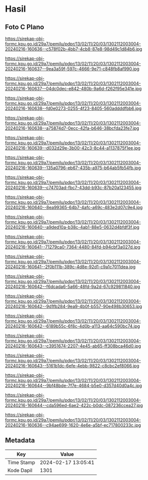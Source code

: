 # Hasil

## Foto C Plano

https://sirekap-obj-formc.kpu.go.id/29a7/pemilu/pdpr/13/02/11/20/03/1302112003004-20240216-160636--c578f02b-4bb7-4cb8-87e8-98d49c1d84b6.jpg

https://sirekap-obj-formc.kpu.go.id/29a7/pemilu/pdpr/13/02/11/20/03/1302112003004-20240216-160637--9ea3a59f-597c-4666-9e71-c848fb8af990.jpg

https://sirekap-obj-formc.kpu.go.id/29a7/pemilu/pdpr/13/02/11/20/03/1302112003004-20240216-160637--04dc0dec-e842-480b-9a6d-f262f95e341e.jpg

https://sirekap-obj-formc.kpu.go.id/29a7/pemilu/pdpr/13/02/11/20/03/1302112003004-20240216-160638--fd0e0273-0255-4f23-8405-560addddfbb6.jpg

https://sirekap-obj-formc.kpu.go.id/29a7/pemilu/pdpr/13/02/11/20/03/1302112003004-20240216-160638--a75874d7-0ecc-42fa-b646-38bcfda23fe7.jpg

https://sirekap-obj-formc.kpu.go.id/29a7/pemilu/pdpr/13/02/11/20/03/1302112003004-20240216-160639--d032d29e-3b00-42c3-8c44-a1137875f1ee.jpg

https://sirekap-obj-formc.kpu.go.id/29a7/pemilu/pdpr/13/02/11/20/03/1302112003004-20240216-160639--135a0796-eb67-435b-a975-b64ab5fb54fb.jpg

https://sirekap-obj-formc.kpu.go.id/29a7/pemilu/pdpr/13/02/11/20/03/1302112003004-20240216-160639--c74703ad-fbc7-43dd-b93c-87b20a123455.jpg

https://sirekap-obj-formc.kpu.go.id/29a7/pemilu/pdpr/13/02/11/20/03/1302112003004-20240216-160640--8ea99365-64b7-4afc-a69c-483e2d07c9e4.jpg

https://sirekap-obj-formc.kpu.go.id/29a7/pemilu/pdpr/13/02/11/20/03/1302112003004-20240216-160640--a9ded10a-b38c-4ab1-88e5-0632d4bfdf3f.jpg

https://sirekap-obj-formc.kpu.go.id/29a7/pemilu/pdpr/13/02/11/20/03/1302112003004-20240216-160641--71279ca0-7364-4480-84fd-b94cbf3a027d.jpg

https://sirekap-obj-formc.kpu.go.id/29a7/pemilu/pdpr/13/02/11/20/03/1302112003004-20240216-160641--2f0b111b-389c-4d8e-92d1-c9a1c7011dea.jpg

https://sirekap-obj-formc.kpu.go.id/29a7/pemilu/pdpr/13/02/11/20/03/1302112003004-20240216-160642--f6dcada6-5a66-48fd-9a2d-67c929811840.jpg

https://sirekap-obj-formc.kpu.go.id/29a7/pemilu/pdpr/13/02/11/20/03/1302112003004-20240216-160642--9d1fb284-9ea9-4b0f-b557-90e498b30653.jpg

https://sirekap-obj-formc.kpu.go.id/29a7/pemilu/pdpr/13/02/11/20/03/1302112003004-20240216-160642--6189b55c-6f8c-4d0b-a113-aa64c590bc74.jpg

https://sirekap-obj-formc.kpu.go.id/29a7/pemilu/pdpr/13/02/11/20/03/1302112003004-20240216-160643--c3951674-2207-4e45-ab65-ff308bca46d0.jpg

https://sirekap-obj-formc.kpu.go.id/29a7/pemilu/pdpr/13/02/11/20/03/1302112003004-20240216-160643--5161b1dc-6efe-4ebb-9822-c8cbc2ef8066.jpg

https://sirekap-obj-formc.kpu.go.id/29a7/pemilu/pdpr/13/02/11/20/03/1302112003004-20240216-160644--9bf48bde-7f7e-4684-b5e0-d357d40d0a4c.jpg

https://sirekap-obj-formc.kpu.go.id/29a7/pemilu/pdpr/13/02/11/20/03/1302112003004-20240216-160644--cda596ed-6ae2-422c-b0dc-087236ccea27.jpg

https://sirekap-obj-formc.kpu.go.id/29a7/pemilu/pdpr/13/02/11/20/03/1302112003004-20240216-160636--c94ae699-1620-4e6e-a5bf-ec717800233c.jpg


## Metadata

| Key        | Value               |
| ---------- | ------------------- |
| Time Stamp | 2024-02-17 13:05:41 |
| Kode Dapil | 1301                |



